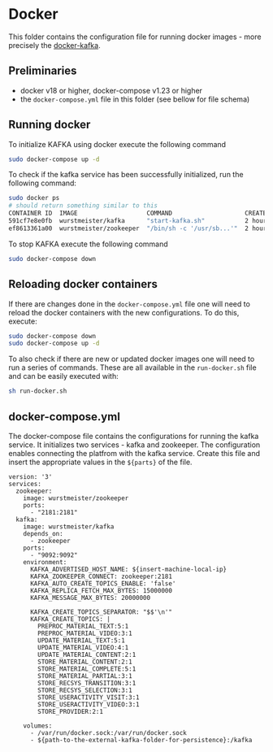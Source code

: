 # Docker
This folder contains the configuration file for running docker images - more precisely the [docker-kafka](https://wurstmeister.github.io/kafka-docker/).

## Preliminaries
- docker v18 or higher, docker-compose v1.23 or higher
- the `docker-compose.yml` file in this folder (see bellow for file schema)

## Running docker

To initialize KAFKA using docker execute the following command
```bash
sudo docker-compose up -d
```


To check if the kafka service has been successfully initialized, run the following command:
```bash
sudo docker ps
# should return something similar to this
CONTAINER ID  IMAGE                   COMMAND                    CREATED      STATUS      PORTS                                               NAMES
591cf7e8e0fb  wurstmeister/kafka      "start-kafka.sh"           2 hours ago  Up 2 hours  0.0.0.0:9092->9092/tcp                              docker_kafka_1
ef8613361a00  wurstmeister/zookeeper  "/bin/sh -c '/usr/sb...'"  2 hours ago  Up 2 hours  22/tcp, 2888/tcp, 3888/tcp, 0.0.0.0:2181->2181/tcp  docker_zookeeper_1
```

To stop KAFKA execute the following command
```bash
sudo docker-compose down
```

## Reloading docker containers
If there are changes done in the `docker-compose.yml` file one will need to reload the docker containers with the new configurations. To do this, execute:

```bash
sudo docker-compose down
sudo docker-compose up -d
```

To also check if there are new or updated docker images one will need to run a series of commands. These are all available in the `run-docker.sh` file and can be easily executed with:

```bash
sh run-docker.sh
```


## docker-compose.yml
The docker-compose file contains the configurations for running the kafka service. It initializes two services - kafka and zookeeper. The configuration enables connecting the platfrom with the kafka service. Create this file and insert the appropriate values in the `${parts}` of the file.

```docker
version: '3'
services:
  zookeeper:
    image: wurstmeister/zookeeper
    ports:
      - "2181:2181"
  kafka:
    image: wurstmeister/kafka
    depends_on:
      - zookeeper
    ports:
      - "9092:9092"
    environment:
      KAFKA_ADVERTISED_HOST_NAME: ${insert-machine-local-ip}
      KAFKA_ZOOKEEPER_CONNECT: zookeeper:2181
      KAFKA_AUTO_CREATE_TOPICS_ENABLE: 'false'
      KAFKA_REPLICA_FETCH_MAX_BYTES: 15000000
      KAFKA_MESSAGE_MAX_BYTES: 20000000

      KAFKA_CREATE_TOPICS_SEPARATOR: "$$'\n'"
      KAFKA_CREATE_TOPICS: |
        PREPROC_MATERIAL_TEXT:5:1
        PREPROC_MATERIAL_VIDEO:3:1
        UPDATE_MATERIAL_TEXT:5:1
        UPDATE_MATERIAL_VIDEO:4:1
        UPDATE_MATERIAL_CONTENT:2:1
        STORE_MATERIAL_CONTENT:2:1
        STORE_MATERIAL_COMPLETE:5:1
        STORE_MATERIAL_PARTIAL:3:1
        STORE_RECSYS_TRANSITION:3:1
        STORE_RECSYS_SELECTION:3:1
        STORE_USERACTIVITY_VISIT:3:1
        STORE_USERACTIVITY_VIDEO:3:1
        STORE_PROVIDER:2:1

    volumes:
      - /var/run/docker.sock:/var/run/docker.sock
      - ${path-to-the-external-kafka-folder-for-persistence}:/kafka
```